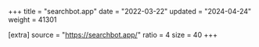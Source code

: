 +++
title = "searchbot.app"
date = "2022-03-22"
updated = "2024-04-24"
weight = 41301

[extra]
source = "https://searchbot.app/"
ratio = 4
size = 40
+++
